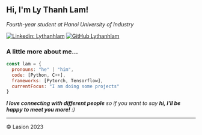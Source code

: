 <h2> Hi, I'm Ly Thanh Lam! </h2>
<p><em> Fourth-year student at Hanoi University of Industry </em></p>

[![Linkedin: Lythanhlam](https://img.shields.io/badge/lythanhlam-blue?style=flat-square&logo=Linkedin&logoColor=white&link=www.linkedin.com%2Fin%2Flasion
)](https://www.linkedin.com/in/lasion)
[![GitHub Lythanhlam](https://img.shields.io/github/followers/lasion07?label=follow&style=social)](https://github.com/lasion07)

### A little more about me...  

```javascript
const lam = {
  pronouns: "he" | "him",
  code: [Python, C++],
  frameworks: [Pytorch, Tensorflow],
  currentFocus: "I am doing some projects"
}
```

<em><b>I love connecting with different people</b> so if you want to say <b>hi, I'll be happy to meet you more!</b> :)</em>

---

© Lasion 2023
